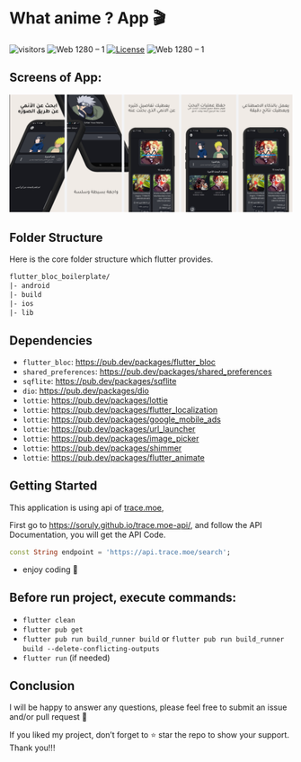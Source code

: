 # What anime ? App 🎬

![visitors](https://visitor-badge.glitch.me/badge?right_color=teal&page_id=vellt/Movies-App) 
![Web 1280 – 1]( https://img.shields.io/badge/made%20with-flutter-blue?style=flat)
[![License](https://img.shields.io/badge/license-MIT-orange)](./LICENSE)
![Web 1280 – 1]( https://img.shields.io/badge/-open%20source-wheat)

## Screens of App:
<img src="https://github.com/moatasem-alhilali/what-anime/blob/master/screenshoots/cover.png" alt="Image 2">


## Folder Structure
Here is the core folder structure which flutter provides.

```
flutter_bloc_boilerplate/
|- android
|- build
|- ios
|- lib
```
## Dependencies
- `flutter_bloc`: <a target="_blank" href="https://pub.dev/packages/flutter_bloc">https://pub.dev/packages/flutter_bloc</a>
- `shared_preferences`: <a target="_blank" href="https://pub.dev/packages/shared_preferences">https://pub.dev/packages/shared_preferences</a>
- `sqflite`: <a target="_blank" href="https://pub.dev/packages/sqflite">https://pub.dev/packages/sqflite</a>
- `dio`: <a target="_blank" href="https://pub.dev/packages/dio">https://pub.dev/packages/dio</a>
- `lottie`: <a target="_blank" href="https://pub.dev/packages/lottie">https://pub.dev/packages/lottie</a>
- `lottie`: <a target="_blank" href="https://pub.dev/packages/flutter_localization">https://pub.dev/packages/flutter_localization</a>
- `lottie`: <a target="_blank" href="https://pub.dev/packages/google_mobile_ads">https://pub.dev/packages/google_mobile_ads</a>
- `lottie`: <a target="_blank" href="https://pub.dev/packages/url_launcher">https://pub.dev/packages/url_launcher</a>
- `lottie`: <a target="_blank" href="https://pub.dev/packages/image_picker">https://pub.dev/packages/image_picker</a>
- `lottie`: <a target="_blank" href="https://pub.dev/packages/shimmer">https://pub.dev/packages/shimmer</a>
- `lottie`: <a target="_blank" href="https://pub.dev/packages/flutter_animate">https://pub.dev/packages/flutter_animate</a>


## Getting Started
This application is using api of <a target="_blank" href="https://api.trace.moe">trace.moe</a>,

First go to <a target="_blank" href="https://soruly.github.io/trace.moe-api/">https://soruly.github.io/trace.moe-api/</a>, and follow the API Documentation, you will get the API Code.

```dart
const String endpoint = 'https://api.trace.moe/search';
```
- enjoy coding 💙


## Before run project, execute commands:
- `flutter clean`
- `flutter pub get`
- `flutter pub run build_runner build` or `flutter pub run build_runner build --delete-conflicting-outputs`
- `flutter run` (if needed)

## Conclusion
I will be happy to answer any questions, please feel free to submit an issue and/or pull request 🙂

If you liked my project, don’t forget to ⭐ star the repo to show your support.
Thank you!!!

